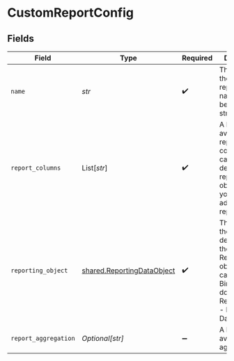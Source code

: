# CustomReportConfig


## Fields

| Field                                                                                                                                            | Type                                                                                                                                             | Required                                                                                                                                         | Description                                                                                                                                      | Example                                                                                                                                          |
| ------------------------------------------------------------------------------------------------------------------------------------------------ | ------------------------------------------------------------------------------------------------------------------------------------------------ | ------------------------------------------------------------------------------------------------------------------------------------------------ | ------------------------------------------------------------------------------------------------------------------------------------------------ | ------------------------------------------------------------------------------------------------------------------------------------------------ |
| `name`                                                                                                                                           | *str*                                                                                                                                            | :heavy_check_mark:                                                                                                                               | The name of the custom report, this name would be used as stream name                                                                            | Account Performance                                                                                                                              |
| `report_columns`                                                                                                                                 | List[*str*]                                                                                                                                      | :heavy_check_mark:                                                                                                                               | A list of available report object columns. You can find it in description of reporting object that you want to add to custom report.             |                                                                                                                                                  |
| `reporting_object`                                                                                                                               | [shared.ReportingDataObject](../../models/shared/reportingdataobject.md)                                                                         | :heavy_check_mark:                                                                                                                               | The name of the the object derives from the ReportRequest object. You can find it in Bing Ads Api docs - Reporting API - Reporting Data Objects. |                                                                                                                                                  |
| `report_aggregation`                                                                                                                             | *Optional[str]*                                                                                                                                  | :heavy_minus_sign:                                                                                                                               | A list of available aggregations.                                                                                                                |                                                                                                                                                  |